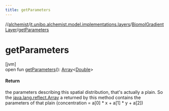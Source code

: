 ```yaml
---
title: getParameters
---
```

//[alchemist](../../../index.html)/[it.unibo.alchemist.model.implementations.layers](../index.html)/[BiomolGradientLayer](index.html)/[getParameters](get-parameters.html)



# getParameters



[jvm]\
open fun [getParameters](get-parameters.html)(): [Array](https://kotlinlang.org/api/latest/jvm/stdlib/kotlin/-array/index.html)<[Double](https://kotlinlang.org/api/latest/jvm/stdlib/kotlin/-double/index.html)>



#### Return



the parameters describing this spatial distribution, that's actually a plain. So the [java.lang.reflect.Array](https://docs.oracle.com/javase/8/docs/api/java/lang/reflect/Array.html) a returned by this method contains the parameters of that plain (concentration = a[0] * x + a[1] * y + a[2])




